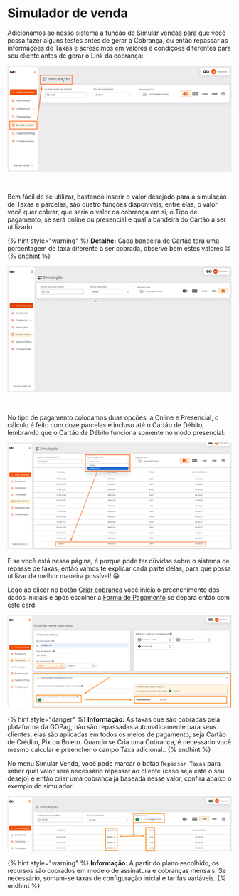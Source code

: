 # Simulador de venda

<p>Adicionamos ao nosso sistema a função de Simular vendas para que você possa fazer alguns testes antes de gerar a Cobrança, ou então repassar as informações de Taxas e acréscimos em valores e condições diferentes para seu cliente antes de gerar o Link da cobrança:</p>

![simulador_menu](/assets/prints/simulador_menu.png)

<br>

<p>Bem fácil de se utilizar, bastando inserir o valor desejado para a simulação de Taxas e parcelas, são quatro funções disponíveis, entre elas, o valor você quer cobrar, que seria o valor da cobrança em si, o Tipo de pagamento, se será online ou presencial e qual a bandeira do Cartão a ser utilizado.</p>

{% hint style="warning" %}
**Detalhe:**  Cada bandeira de Cartão terá uma porcentagem de taxa diferente a ser cobrada, observe bem estes valores 😉
{% endhint %}

![simulador_menu_exemplo](/assets/prints/simulador_menu_exemplo.gif)

<br>

<p>No tipo de pagamento colocamos duas opções, a Online e Presencial, o cálculo é feito com doze parcelas e incluso até o Cartão de Débito, lembrando que o Cartão de Débito funciona somente no modo presencial:</p>

![simulador_menu_tipo_pagamento](/assets/prints/simulador_menu_tipo_pagamento.png)

E se você está nessa página, é porque pode ter dúvidas sobre o sistema de repasse de taxas, então vamos te explicar cada parte delas, para que possa utilizar da melhor maneira possível! 😁

Logo ao clicar no botão [Criar cobrança](https://docs.gopag.com.br/criar_cobranca) você inicia o preenchimento dos dados iniciais e após escolher a [Forma de Pagamento](https://docs.gopag.com.br/criar_cobranca/formas_pagamento) se depara então com este card:

![taxas_card_configuracao_parcelas_e_taxas](/assets/prints/taxas_card_configuracao_parcelas_e_taxas.png)

{% hint style="danger" %}
**Informação:** As taxas que são cobradas pela plataforma da GOPag, não são repassadas automaticamente para seus clientes, elas são aplicadas em todos os meios de pagamento, seja Cartão de Crédito, Pix ou Boleto. Quando se Cria uma Cobrança, é necessário você mesmo calcular e preencher o campo Taxa adicional..
{% endhint %}

No menu Simular Venda, você pode marcar o botão `Repassar Taxas` para saber qual valor será necessário repassar ao cliente (caso seja este o seu desejo) e então criar uma cobrança já baseada nesse valor, confira abaixo o exemplo do simulador:

![taxas_card_simulacao_venda](/assets/prints/taxas_card_simulacao_venda.png)

{% hint style="warning" %}
**Informação:** A partir do plano escolhido, os recursos são cobrados em modelo de assinatura e cobranças mensais. Se necessário, somam-se taxas de configuração inicial e tarifas variáveis.
{% endhint %}
